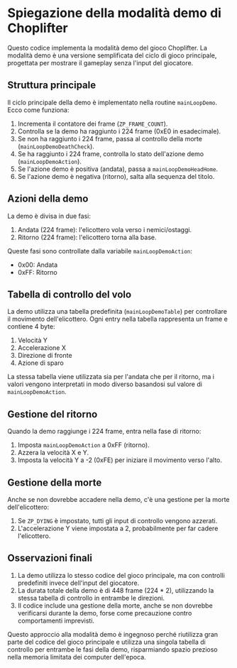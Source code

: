 # Spiegazione della modalità demo di Choplifter

Questo codice implementa la modalità demo del gioco Choplifter. La modalità demo è una versione semplificata del ciclo di gioco principale, progettata per mostrare il gameplay senza l'input del giocatore.

## Struttura principale

Il ciclo principale della demo è implementato nella routine `mainLoopDemo`. Ecco come funziona:

1. Incrementa il contatore dei frame (`ZP_FRAME_COUNT`).
2. Controlla se la demo ha raggiunto i 224 frame (0xE0 in esadecimale).
3. Se non ha raggiunto i 224 frame, passa al controllo della morte (`mainLoopDemoDeathCheck`).
4. Se ha raggiunto i 224 frame, controlla lo stato dell'azione demo (`mainLoopDemoAction`).
5. Se l'azione demo è positiva (andata), passa a `mainLoopDemoHeadHome`.
6. Se l'azione demo è negativa (ritorno), salta alla sequenza del titolo.

## Azioni della demo

La demo è divisa in due fasi:
1. Andata (224 frame): l'elicottero vola verso i nemici/ostaggi.
2. Ritorno (224 frame): l'elicottero torna alla base.

Queste fasi sono controllate dalla variabile `mainLoopDemoAction`:
- 0x00: Andata
- 0xFF: Ritorno

## Tabella di controllo del volo

La demo utilizza una tabella predefinita (`mainLoopDemoTable`) per controllare il movimento dell'elicottero. Ogni entry nella tabella rappresenta un frame e contiene 4 byte:

1. Velocità Y
2. Accelerazione X
3. Direzione di fronte
4. Azione di sparo

La stessa tabella viene utilizzata sia per l'andata che per il ritorno, ma i valori vengono interpretati in modo diverso basandosi sul valore di `mainLoopDemoAction`.

## Gestione del ritorno

Quando la demo raggiunge i 224 frame, entra nella fase di ritorno:

1. Imposta `mainLoopDemoAction` a 0xFF (ritorno).
2. Azzera la velocità X e Y.
3. Imposta la velocità Y a -2 (0xFE) per iniziare il movimento verso l'alto.

## Gestione della morte

Anche se non dovrebbe accadere nella demo, c'è una gestione per la morte dell'elicottero:

1. Se `ZP_DYING` è impostato, tutti gli input di controllo vengono azzerati.
2. L'accelerazione Y viene impostata a 2, probabilmente per far cadere l'elicottero.

## Osservazioni finali

1. La demo utilizza lo stesso codice del gioco principale, ma con controlli predefiniti invece dell'input del giocatore.
2. La durata totale della demo è di 448 frame (224 * 2), utilizzando la stessa tabella di controllo in entrambe le direzioni.
3. Il codice include una gestione della morte, anche se non dovrebbe verificarsi durante la demo, forse come precauzione contro comportamenti imprevisti.

Questo approccio alla modalità demo è ingegnoso perché riutilizza gran parte del codice del gioco principale e utilizza una singola tabella di controllo per entrambe le fasi della demo, risparmiando spazio prezioso nella memoria limitata dei computer dell'epoca.
